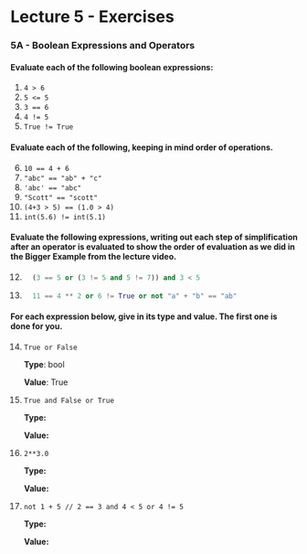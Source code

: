 # Lecture 5 - Exercises

### 5A - Boolean Expressions and Operators

#### Evaluate each of the following boolean expressions:

1. `4 > 6`
2. `5 <= 5`
3. `3 == 6`
4. `4 != 5`
5. `True != True`



#### Evaluate each of the following, keeping in mind order of operations.

6. `10 == 4 + 6`
7. `"abc" == "ab" + "c"`
8. `'abc' == "abc"`
9. `"Scott" == "scott"`
10. `(4+3 > 5) == (1.0 > 4)`
11. `int(5.6) != int(5.1)`



#### Evaluate the following expressions, writing out each step of simplification after an operator is evaluated to show the order of evaluation as we did in the Bigger Example from the lecture video.

12. ```python
      (3 == 5 or (3 != 5 and 5 != 7)) and 3 < 5
      ```

13. ```python
      11 == 4 ** 2 or 6 != True or not "a" + "b" == "ab" 
      ```



#### For each expression below, give in its **type** and **value**. The first one is done for you.

14. `True or False`
      
      **Type**: bool
      
      **Value**: True

15. `True and False or True`
   
      **Type:**
   
      **Value:**
   
16. `2**3.0`
   
      **Type:**
   
      **Value:**
   
17. `not 1 + 5 // 2 == 3 and 4 < 5 or 4 != 5`
   
      **Type:**
   
      **Value:**


